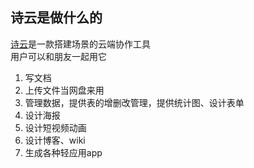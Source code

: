 ## 诗云是做什么的
[诗云](https://shy.live)是一款搭建场景的云端协作工具   
用户可以和朋友一起用它
1. 写文档
2. 上传文件当网盘来用
3. 管理数据，提供表的增删改管理，提供统计图、设计表单
4. 设计海报
5. 设计短视频动画
6. 设计博客、wiki
7. 生成各种轻应用app



